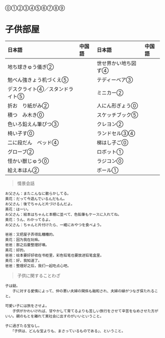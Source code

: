 
⓪①②③④⑤⑥⑦⑧⑨

# 子供部屋

| 日本語                                      | 中国語 | 日本語                           | 中国語 |
| :------------------------------------------ | :----- | :------------------------------- | :----- |
| <ruby>地ち球きゅう儀ぎ②</ruby>              |        | <ruby>世せ界かい地ち図ず④</ruby> |        |
| <ruby>勉べん強きょう机づくえ⑤</ruby>        |        | <ruby>テディーベア③</ruby>       |        |
| <ruby>デスクライト④／スタンドライト⑤</ruby> |        | <ruby>ミニカー②</ruby>           |        |
| <ruby>折お　り紙がみ②</ruby>                |        | <ruby>人にん形ぎょう⓪</ruby>     |        |
| <ruby>積つ　み木き⓪</ruby>                  |        | <ruby>スケッチブック⑤</ruby>     |        |
| <ruby>色いろ鉛えん筆ぴつ③</ruby>            |        | <ruby>クレヨン②</ruby>           |        |
| <ruby>椅い子す⓪</ruby>                      |        | <ruby>ランドセル③④</ruby>        |        |
| <ruby>二に段だん　ベッド④</ruby>            |        | <ruby>梯はし子ご⓪</ruby>         |        |
| <ruby>グローブ②</ruby>                      |        | <ruby>ロボット①</ruby>           |        |
| <ruby>怪かい獣じゅう⓪</ruby>                |        | <ruby>ラジコン⓪</ruby>           |        |
| <ruby>絵え本ほん②</ruby>                    |        | <ruby>ボール①</ruby>             |        |

> 情景会話
```text
お父さん：またこんなに散らかしてる。
美花：だって今遊んでいるんだもん。
お父さん：後でちゃんと片づけるんだよ。
美花：はーい。
お父さん：絵本はちゃんと本棚に並べて、色鉛筆もケースに入れてね。
美花：うん、わかってるよ。
お父さん：ちゃんと片付けたら、一緒におやつを食べよう。

爸爸：又把屋子弄得乱糟糟的。
美花：因为我在玩嘛。
爸爸：那之后要整理好噢。
美花：好的。
爸爸：绘本要好好收在书柜里，彩色铅笔也要放进铅笔盒里。
美花：好，我知道了。
爸爸：整理好之后，我们一起吃点心吧。
```

> 子供に関することわざ
```text
子は鎹。
　　子に対する愛情によって、仲の悪い夫婦の関係も融和され、夫婦の縁がつなぎ保たれること。

可愛い子には旅をさせよ。
　　子供がかわいければ、甘やかして育てるよりも苦しい旅行をさせて辛苦をなめさせた方がいい。親のもとを離れて実社会に出すのがいいということ。

子に過ぎたる宝なし。
　　「子供は、どんな宝よりも、まさっているものである」、ということ。
```
